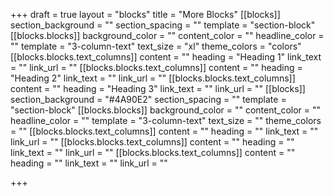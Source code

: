 +++
draft = true
layout = "blocks"
title = "More Blocks"
[[blocks]]
section_background = ""
section_spacing = ""
template = "section-block"
[[blocks.blocks]]
background_color = ""
content_color = ""
headline_color = ""
template = "3-column-text"
text_size = "xl"
theme_colors = "colors"
[[blocks.blocks.text_columns]]
content = ""
heading = "Heading 1"
link_text = ""
link_url = ""
[[blocks.blocks.text_columns]]
content = ""
heading = "Heading 2"
link_text = ""
link_url = ""
[[blocks.blocks.text_columns]]
content = ""
heading = "Heading 3"
link_text = ""
link_url = ""
[[blocks]]
section_background = "#4A90E2"
section_spacing = ""
template = "section-block"
[[blocks.blocks]]
background_color = ""
content_color = ""
headline_color = ""
template = "3-column-text"
text_size = ""
theme_colors = ""
[[blocks.blocks.text_columns]]
content = ""
heading = ""
link_text = ""
link_url = ""
[[blocks.blocks.text_columns]]
content = ""
heading = ""
link_text = ""
link_url = ""
[[blocks.blocks.text_columns]]
content = ""
heading = ""
link_text = ""
link_url = ""

+++
